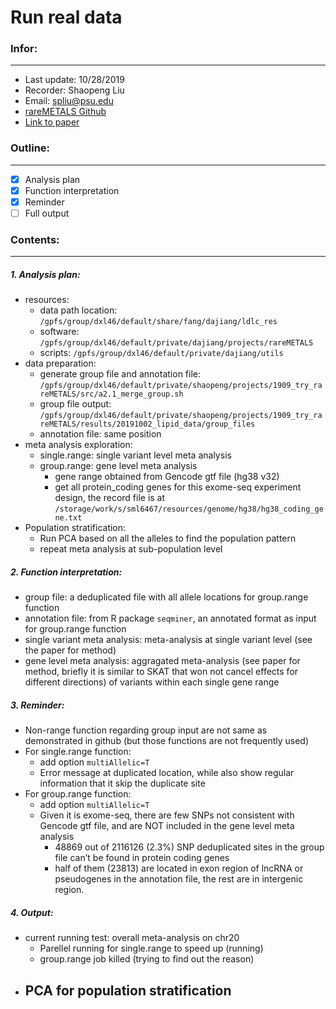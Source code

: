 # Run real data

### Infor:
-------------

- Last update: 10/28/2019
- Recorder: Shaopeng Liu
- Email: spliu@psu.edu
- [rareMETALS Github](https://github.com/dajiangliu/rareMETALS)
- [Link to paper](https://www.nature.com/articles/ng.2852)

### Outline:
-------------

- [x] Analysis plan
- [x] Function interpretation
- [x] Reminder
- [ ] Full output

### Contents:
-------------

##### 1. Analysis plan:

   - resources:
      - data path location: `/gpfs/group/dxl46/default/share/fang/dajiang/ldlc_res`
      - software: `/gpfs/group/dxl46/default/private/dajiang/projects/rareMETALS`
      - scripts: `/gpfs/group/dxl46/default/private/dajiang/utils`
   - data preparation:
      - generate group file and annotation file: `/gpfs/group/dxl46/default/private/shaopeng/projects/1909_try_rareMETALS/src/a2.1_merge_group.sh`
      - group file output: `/gpfs/group/dxl46/default/private/shaopeng/projects/1909_try_rareMETALS/results/20191002_lipid_data/group_files`
      - annotation file: same position
   - meta analysis exploration:
      - single.range: single variant level meta analysis
      - group.range: gene level meta analysis
         - gene range obtained from Gencode gtf file (hg38 v32)
         - get all protein_coding genes for this exome-seq experiment design, the record file is at `/storage/work/s/sml6467/resources/genome/hg38/hg38_coding_gene.txt`
   - Population stratification:
      - Run PCA based on all the alleles to find the population pattern
      - repeat meta analysis at sub-population level

##### 2. Function interpretation:

   - group file: a deduplicated file with all allele locations for group.range function
   - annotation file: from R package `seqminer`, an annotated format as input for group.range function
   - single variant meta analysis: meta-analysis at single variant level (see the paper for method)
   - gene level meta analysis: aggragated meta-analysis (see paper for method, briefly it is similar to SKAT that won not cancel effects for different directions) of variants within each single gene range

##### 3. Reminder:

   - Non-range function regarding group input are not same as demonstrated in github (but those functions are not frequently used)
   - For single.range function:
      - add option `multiAllelic=T`
      - Error message at duplicated location, while also show regular information that it skip the duplicate site
   - For group.range function:
      - add option `multiAllelic=T`
      - Given it is exome-seq, there are few SNPs not consistent with Gencode gtf file, and are NOT included in the gene level meta analysis
         - 48869 out of 2116126 (2.3%) SNP deduplicated sites in the group file can’t be found in protein coding genes
         - half of them (23813) are located in exon region of lncRNA or pseudogenes in the annotation file, the rest are in intergenic region.


##### 4. Output:

   - current running test: overall meta-analysis on chr20
      - Parellel running for single.range to speed up (running)
      - group.range job killed (trying to find out the reason)
   - PCA for population stratification
      - 


